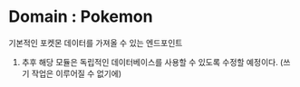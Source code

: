 # Domain : Pokemon
기본적인 포켓몬 데이터를 가져올 수 있는 엔드포인트 


1. 추후 해당 모듈은 독립적인 데이터베이스를 사용할 수 있도록 수정할 예정이다. (쓰기 작업은 이루어질 수 없기에)


